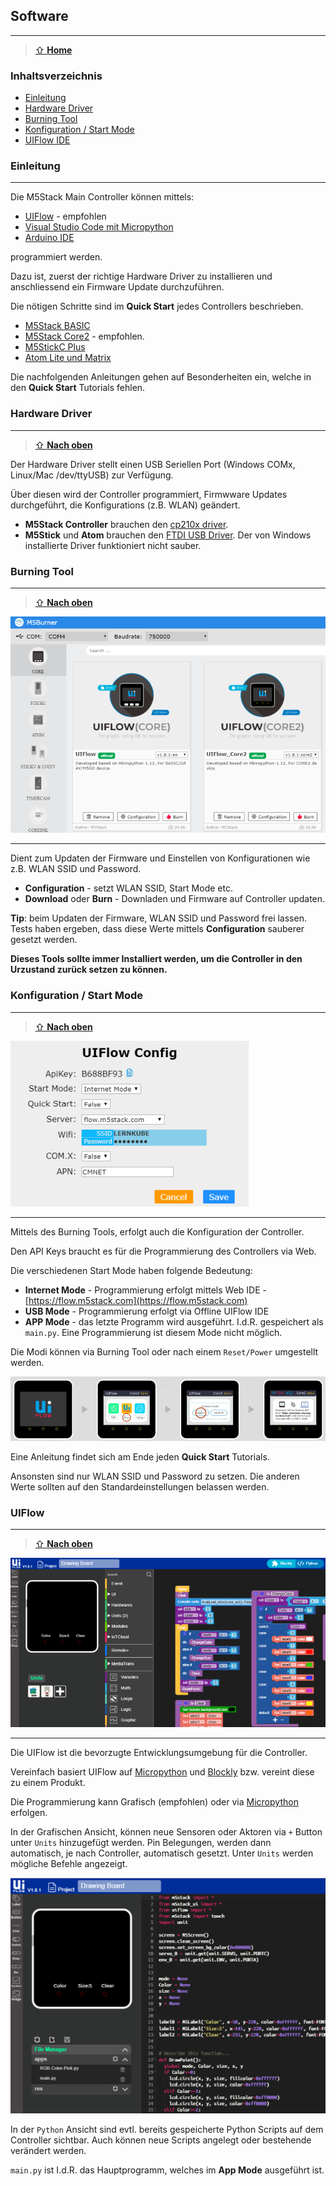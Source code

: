 Software
--------
***

> [⇧ **Home**](../README.md)


### Inhaltsverzeichnis

* [Einleitung](#einleitung)
* [Hardware Driver](#hardware-driver)
* [Burning Tool](#burning-tool)
* [Konfiguration / Start Mode](#configuration--start-mode)
* [UIFlow IDE](#uiflow)

### Einleitung
***

Die M5Stack Main Controller können mittels:

* [UIFlow](https://docs.m5stack.com/en/quick_start/core2/m5stack_core2_get_started_MicroPython) - empfohlen
* [Visual Studio Code mit Micropython](https://marketplace.visualstudio.com/items?itemName=curdeveryday.vscode-m5stack-mpy)
* [Arduino IDE](https://docs.m5stack.com/en/arduino/arduino_core2_development)

programmiert werden.

Dazu ist, zuerst der richtige Hardware Driver zu installieren und anschliessend ein Firmware Update durchzuführen. 

Die nötigen Schritte sind im **Quick Start** jedes Controllers beschrieben.

* [M5Stack BASIC](https://docs.m5stack.com/en/quick_start/m5core/m5stack_core_get_started_MicroPython)
* [M5Stack Core2](https://docs.m5stack.com/en/quick_start/core2/m5stack_core2_get_started_MicroPython) - empfohlen.
* [M5StickC Plus](https://docs.m5stack.com/en/quick_start/m5stickc_plus/m5stickc_plus_quick_start_with_uiflow)
* [Atom Lite und Matrix](https://docs.m5stack.com/en/quick_start/atom/atom_quick_start_uiflow)

Die nachfolgenden Anleitungen gehen auf Besonderheiten ein, welche in den **Quick Start** Tutorials fehlen.

### Hardware Driver
***

> [⇧ **Nach oben**](#inhaltsverzeichnis)

Der Hardware Driver stellt einen USB Seriellen Port (Windows COMx, Linux/Mac /dev/ttyUSB) zur Verfügung.

Über diesen wird der Controller programmiert, Firmwware Updates durchgeführt, die Konfigurations (z.B. WLAN) geändert.

* **M5Stack Controller** brauchen den [cp210x driver](https://docs.m5stack.com/en/quick_start/core2/m5stack_core2_get_started_MicroPython).
* **M5Stick** und **Atom** brauchen den [FTDI USB Driver](https://docs.m5stack.com/en/quick_start/atom/atom_quick_start_uiflow). Der von Windows installierte Driver funktioniert nicht sauber.

### Burning Tool
***

> [⇧ **Nach oben**](#inhaltsverzeichnis)

![](images/burningtool.png)

- - -

Dient zum Updaten der Firmware und Einstellen von Konfigurationen wie z.B. WLAN SSID und Password.

* **Configuration** - setzt WLAN SSID, Start Mode etc.
* **Download** oder **Burn** - Downladen und Firmware auf Controller updaten.

**Tip**: beim Updaten der Firmware, WLAN SSID und Password frei lassen. Tests haben ergeben, dass diese Werte mittels **Configuration** sauberer gesetzt werden.

**Dieses Tools sollte immer Installiert werden, um die Controller in den Urzustand zurück setzen zu können.**

### Konfiguration / Start Mode
***

> [⇧ **Nach oben**](#inhaltsverzeichnis)

![](images/configuration.png)

- - -

Mittels des Burning Tools, erfolgt auch die Konfiguration der Controller.

Den API Keys braucht es für die Programmierung des Controllers via Web.

Die verschiedenen Start Mode haben folgende Bedeutung:
* **Internet Mode** - Programmierung erfolgt mittels Web IDE - [https://flow.m5stack.com](https://flow.m5stack.com)
* **USB Mode** - Programmierung erfolgt via Offline UIFlow IDE
* **APP Mode** - das letzte Programm wird ausgeführt. I.d.R. gespeichert als `main.py`. Eine Programmierung ist diesem Mode nicht möglich.

Die Modi können via Burning Tool oder nach einem `Reset/Power` umgestellt werden. 

![](images/startmode.png)

Eine Anleitung findet sich am Ende jeden **Quick Start** Tutorials.

Ansonsten sind nur WLAN SSID und Password zu setzen. Die anderen Werte sollten auf den Standardeinstellungen belassen werden.

### UIFlow
***

> [⇧ **Nach oben**](#inhaltsverzeichnis)

![](images/uiflow.png)

- - -

Die UIFlow ist die bevorzugte Entwicklungsumgebung für die Controller.

Vereinfach basiert UIFlow auf [Micropython](https://micropython.org/) und [Blockly](https://developers.google.com/blockly) bzw. vereint diese zu einem Produkt.

Die Programmierung kann Grafisch (empfohlen) oder via [Micropython](https://micropython.org/) erfolgen.

In der Grafischen Ansicht, können neue Sensoren oder Aktoren via `+` Button unter `Units` hinzugefügt werden. Pin Belegungen, werden dann automatisch, je nach Controller, automatisch gesetzt. Unter `Units` werden mögliche Befehle angezeigt.

![](images/uiflowpython.png)

In der `Python` Ansicht sind evtl. bereits gespeicherte Python Scripts auf dem Controller sichtbar. Auch können neue Scripts angelegt oder bestehende verändert werden.

`main.py` ist I.d.R. das Hauptprogramm, welches im **App Mode** ausgeführt ist.





